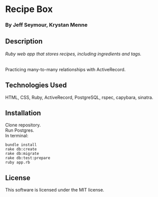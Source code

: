 # Recipe Box
### By Jeff Seymour, Krystan Menne

## Description
###### Ruby web app that stores recipes, including ingredients and tags.
Practicing many-to-many relationships with ActiveRecord.

## Technologies Used
HTML, CSS, Ruby, ActiveRecord, PostgreSQL, rspec, capybara, sinatra.

## Installation
Clone repository.  
Run Postgres.  
In terminal:

```
bundle install  
rake db:create
rake db:migrate  
rake db:test:prepare
ruby app.rb
```

## License
This software is licensed under the MIT license.
